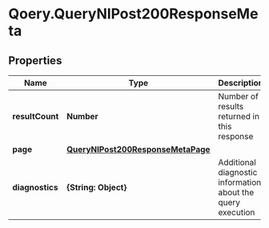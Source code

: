 # Qoery.QueryNlPost200ResponseMeta

## Properties

Name | Type | Description | Notes
------------ | ------------- | ------------- | -------------
**resultCount** | **Number** | Number of results returned in this response | 
**page** | [**QueryNlPost200ResponseMetaPage**](QueryNlPost200ResponseMetaPage.md) |  | [optional] 
**diagnostics** | **{String: Object}** | Additional diagnostic information about the query execution | [optional] 


